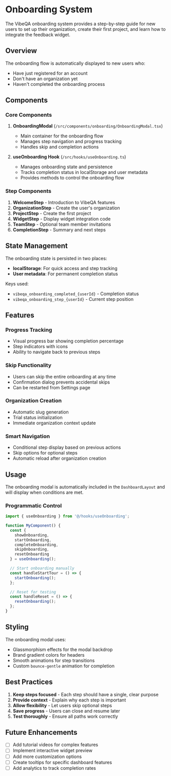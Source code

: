 # Onboarding System

The VibeQA onboarding system provides a step-by-step guide for new users to set up their organization, create their first project, and learn how to integrate the feedback widget.

## Overview

The onboarding flow is automatically displayed to new users who:
- Have just registered for an account
- Don't have an organization yet
- Haven't completed the onboarding process

## Components

### Core Components

1. **OnboardingModal** (`/src/components/onboarding/OnboardingModal.tsx`)
   - Main container for the onboarding flow
   - Manages step navigation and progress tracking
   - Handles skip and completion actions

2. **useOnboarding Hook** (`/src/hooks/useOnboarding.ts`)
   - Manages onboarding state and persistence
   - Tracks completion status in localStorage and user metadata
   - Provides methods to control the onboarding flow

### Step Components

1. **WelcomeStep** - Introduction to VibeQA features
2. **OrganizationStep** - Create the user's organization
3. **ProjectStep** - Create the first project
4. **WidgetStep** - Display widget integration code
5. **TeamStep** - Optional team member invitations
6. **CompletionStep** - Summary and next steps

## State Management

The onboarding state is persisted in two places:
- **localStorage**: For quick access and step tracking
- **User metadata**: For permanent completion status

Keys used:
- `vibeqa_onboarding_completed_{userId}` - Completion status
- `vibeqa_onboarding_step_{userId}` - Current step position

## Features

### Progress Tracking
- Visual progress bar showing completion percentage
- Step indicators with icons
- Ability to navigate back to previous steps

### Skip Functionality
- Users can skip the entire onboarding at any time
- Confirmation dialog prevents accidental skips
- Can be restarted from Settings page

### Organization Creation
- Automatic slug generation
- Trial status initialization
- Immediate organization context update

### Smart Navigation
- Conditional step display based on previous actions
- Skip options for optional steps
- Automatic reload after organization creation

## Usage

The onboarding modal is automatically included in the `DashboardLayout` and will display when conditions are met.

### Programmatic Control

```typescript
import { useOnboarding } from '@/hooks/useOnboarding';

function MyComponent() {
  const {
    showOnboarding,
    startOnboarding,
    completeOnboarding,
    skipOnboarding,
    resetOnboarding
  } = useOnboarding();

  // Start onboarding manually
  const handleStartTour = () => {
    startOnboarding();
  };

  // Reset for testing
  const handleReset = () => {
    resetOnboarding();
  };
}
```

## Styling

The onboarding modal uses:
- Glassmorphism effects for the modal backdrop
- Brand gradient colors for headers
- Smooth animations for step transitions
- Custom `bounce-gentle` animation for completion

## Best Practices

1. **Keep steps focused** - Each step should have a single, clear purpose
2. **Provide context** - Explain why each step is important
3. **Allow flexibility** - Let users skip optional steps
4. **Save progress** - Users can close and resume later
5. **Test thoroughly** - Ensure all paths work correctly

## Future Enhancements

- [ ] Add tutorial videos for complex features
- [ ] Implement interactive widget preview
- [ ] Add more customization options
- [ ] Create tooltips for specific dashboard features
- [ ] Add analytics to track completion rates